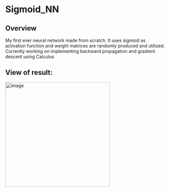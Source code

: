# Sigmoid_NN
## Overview
My first ever neural network made from scratch. It uses sigmoid as activation function and weight matrices are randomly produced and utilized. Currently working on implementing backward propagation and gradient descent using Calculus

## View of result:
<img width="329" alt="image" src="https://user-images.githubusercontent.com/70067413/209500179-cb58bb91-a952-497e-82c5-b517b548aadb.png">

